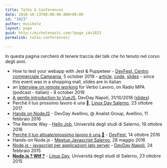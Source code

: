 ```yaml
---
title: Talks & Conferences
date: 2016-10-13T00:00:00.000+00:00
id: "1023"
author: musikele
layout: page
guid: http://michelenasti.com/?page_id=1023
permalink: talks-conferences/

---
```

In questa pagina cercherò di tenere traccia dei talk che ho tenuto nel corso degli anni.

* How to test your webapp with Jest & Puppeteer - [DevFest, Centro commerciale Campania](https://www.facebook.com/GDGCampania/photos/a.1557683971125127/2701031753457004/?type=3&__xts__%5B0%5D=68.ARDuwXLBpW49P5R6HbzqqiwgVEj3XtRMwfXrZ0RTfiQTblii_Gv7li1bwAd2WG04jl7IxgL2Sm5ZzzENUg4fgzNlAXguOm-9-RQEHgf3Tn7P_4_QXi79DjR21_egA96eIPA3Da4CKg3HGRGjgbrcWxdwKX47MWVCYL5oUL9Y1lJ5ZSTmmu6oqgoOrEyZz8yHVB0nMLnJRl3k6BI7RI1In_O7ArYyNju9Xh4RmfapQPmFAfmuj1Dh8MaTfn69goDNamFTC_mY0IOvBKXyD8kq68BgC0diDA6B9YZ86CejSdRAjdC-m0hKj58DZyDSEYaX1pqAADHSyJ-BoBdtsGuniqxdZl9r&__tn__=-R), 5 october 2019 - [article](https://michelenasti.com/2019/10/02/jest-and-puppeteer-from-the-barricades.html), [code](https://github.com/musikele/jest-puppeteer-tutorial), [slides](https://docs.google.com/presentation/d/1eWNTYXp-luxkW4htKnvR_aJ6TvcPr8VgjxC76ozviu0/edit) - since this event was in a shopping mall, slides are in italian  
* an [Interview on remote working](http://www.radiompa.com/new/verbo-lavoro-17/) for Verbo Lavoro, on Radio MPA (podcast - italian) - 8 october 2019
* [A gentle introduction to VueJS](https://www.eventbrite.com/e/devday-napoli-a-gentle-introduction-to-vuejs-tickets-51400226461), DevDay Napoli, 31/10/2018 ([slides](https://docs.google.com/presentation/d/18PNQZr8jCx6gRD-CXYou1XQ5O01OOpcLTgRK9Lpq9nU/edit?usp=sharing))
* Perché il tuo prossimo lavoro é una 💩, [Linux Day Salerno](Http://linuxdaysalerno.it), 23 ottobre 2017
* [Hands on NodeJS](https://www.meetup.com/it-IT/devday-av/?chapter_analytics_code=UA-1031071-5)  - DevDay Avellino, @ Analist Group, Avellino, 11 febbraio 2016
* The Remote Way - [Hello Job](https://www.facebook.com/events/1655414721455166/), Università degli studi di Salerno, 19 ottobre 2016
* [Perchè il tuo attuale/prossimo lavoro è una 💩](http://michelenasti.com/2016/10/slides-del-talk-perche-prossimo-lavoro-%F0%9F%92%A9-devfest/) - [DevFest](https://www.meetup.com/it-IT/GDGCampania/events/233788854/), 14 ottobre 2016
* Hands-on Node.js - [Meetup Javascript Salerno](http://www.meetup.com/it-IT/JS-Salerno/events/230284887/), 28 maggio 2016
* [Node.js - javascript per applicazioni lato server](http://michelenasti.com/2016/02/il-battesimo-del-sangue-il-talk-su-nodejs-al-napoli-devday/) - [DevDay Napoli](http://www.coworking-napoli.it/uffici-napoli/index.php/2016/02/18/devday-sviluppo-software-e-non-solo/), 24 febbraio 2015
* [**Node.js ? Wtf ?**](http://michelenasti.com/2015/10/slide-del-mio-mini-talk-su-nodejs-al-linux-day-salerno-2015/) - [Linux Day](http://www.hcsslug.org/wp/2016/02/slide-linuxday-2015/), Università degli studi di Salerno, 23 ottobre 2015